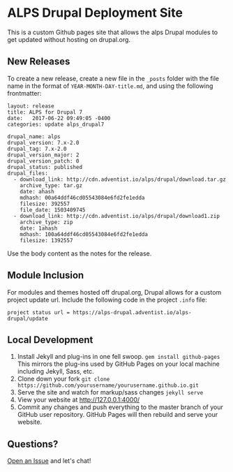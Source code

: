 
# ALPS Drupal Deployment Site

This is a custom Github pages site that allows the alps Drupal modules to get updated without hosting on drupal.org.


## New Releases ##
To create a new release, create a new file in the `_posts` folder with the file name in the format of `YEAR-MONTH-DAY-title.md`, and using the following frontmatter:

```
layout: release
title: ALPS for Drupal 7
date:   2017-06-22 09:49:05 -0400
categories: update alps_drupal7

drupal_name: alps
drupal_version: 7.x-2.0
drupal_tag: 7.x-2.0
drupal_version_major: 2
drupal_version_patch: 0
drupal_status: published
drupal_files:
  - download_link: http://cdn.adventist.io/alps/drupal/download.tar.gz
    archive_type: tar.gz
    date: ahash
    mdhash: 00a64ddf46cd05543084e6fd2fe1edda
    filesize: 392557
    file_date: 1503409745
  - download_link: http://cdn.adventist.io/alps/drupal/download1.zip
    archive_type: zip
    date: 1ahash
    mdhash: 100a64ddf46cd05543084e6fd2fe1edda
    filesize: 1392557
```
Use the body content as the notes for the release.

## Module Inclusion

For modules and themes hosted off drupal.org, Drupal allows for a custom project update url. Include the following code in the project `.info` file:
```
project status url = https://alps-drupal.adventist.io/alps-drupal/update
```

## Local Development

1. Install Jekyll and plug-ins in one fell swoop. `gem install github-pages` This mirrors the plug-ins used by GitHub Pages on your local machine including Jekyll, Sass, etc.
2. Clone down your fork `git clone https://github.com/yourusername/yourusername.github.io.git`
3. Serve the site and watch for markup/sass changes `jekyll serve`
4. View your website at http://127.0.0.1:4000/
5. Commit any changes and push everything to the master branch of your GitHub user repository. GitHub Pages will then rebuild and serve your website.

## Questions?

[Open an Issue](https://github.com/barryclark/jekyll-now/issues/new) and let's chat!


